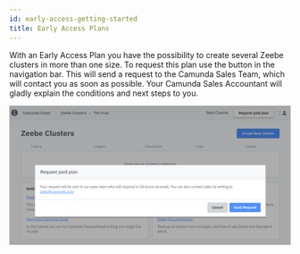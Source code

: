 ```yaml
---
id: early-access-getting-started
title: Early Access Plans
---
```


With an Early Access Plan you have the possibility to create several Zeebe clusters in more than one size. To request this plan use the button in the navigation bar. This will send a request to the Camunda Sales Team, which will contact you as soon as possible. Your Camunda Sales Accountant will gladly explain the conditions and next steps to you.

![paid-request](assets/early-access-paid-request.png)
